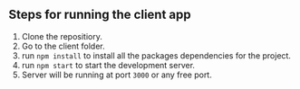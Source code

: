 ## Steps for running the client app

1. Clone the repositiory.
2. Go to the client folder.
3. run  `npm install` to install all the packages dependencies for the project.
4. run `npm start` to start the development server.
5.  Server will be running at port `3000` or any free port.

